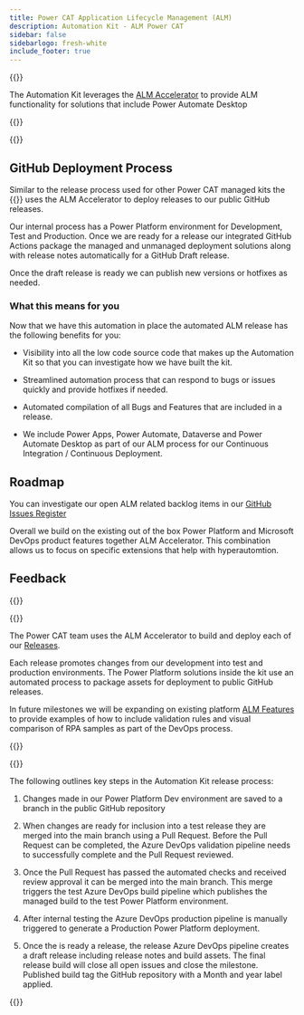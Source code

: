 ```yaml
---
title: Power CAT Application Lifecycle Management (ALM)
description: Automation Kit - ALM Power CAT
sidebar: false
sidebarlogo: fresh-white
include_footer: true
---
```

{{<slideStyles>}}

<div class="optional">

The Automation Kit leverages the [ALM Accelerator](https://aka.ms/aa4pp) to provide ALM functionality for solutions that include Power Automate Desktop

</div>

{{<presentation slides="1,2">}}


<div class="optional">

{{<presentationStyles>}}

## GitHub Deployment Process

Similar to the release process used for other Power CAT managed kits the {{<product-name>}} uses the ALM Accelerator to deploy releases to our public GitHub releases.

Our internal process has a Power Platform environment for Development, Test and Production. Once we are ready for a release our integrated GitHub Actions package the managed and unmanaged deployment solutions along with release notes automatically for a GitHub Draft release.

Once the draft release is ready we can publish new versions or hotfixes as needed.

### What this means for you

Now that we have this automation in place the automated ALM release has the following benefits for you:

- Visibility into all the low code source code that makes up the Automation Kit so that you can investigate how we have built the kit.

- Streamlined automation process that can respond to bugs or issues quickly and provide hotfixes if needed.

- Automated compilation of all Bugs and Features that are included in a release.

- We include Power Apps, Power Automate, Dataverse and Power Automate Desktop as part of our ALM process for our Continuous Integration / Continuous Deployment.

## Roadmap

You can investigate our open ALM related backlog items in our [GitHub Issues Register](https://github.com/microsoft/powercat-automation-kit/issues?q=is%3Aissue+is%3Aopen+label%3Aalm)

Overall we build on the existing out of the box Power Platform and Microsoft DevOps product features together ALM Accelerator. This combination allows us to focus on specific extensions that help with hyperautomtion.

## Feedback

{{<questions name="/features/alm/powercat.json" completed="Thank you for providing feedback" showNavigationButtons=false >}}

</div>

{{<slide  id="slide1" audio="features/alm/powercat/overview.mp3" description="Power CAT ALM Overview" localImage="/images/illustrations/alm-roadmap-2022-11.svg" >}}

The Power CAT team uses the ALM Accelerator to build and deploy each of our [Releases](https://github.com/microsoft/powercat-automation-kit/releases).

Each release promotes changes from our development into test and production environments. The Power Platform solutions inside the kit use an automated process to package assets for deployment to public GitHub releases.

In future milestones we will be expanding on existing platform [ALM Features](/en-gb/features/alm) to provide examples of how to include validation rules and visual comparison of RPA samples as part of the DevOps process.  

{{</slide>}}

{{<slide  id="slide2" audio="features/alm/powercat/release-process.mp3" description="Power CAT Automation Kit Release Checker" localImage="/images/illustrations/alm-powercat-process.svg" >}}

The following outlines key steps in the Automation Kit release process:

1. Changes made in our Power Platform Dev environment are saved to a branch in the public GitHub repository

2. When changes are ready for inclusion into a test release they are merged into the main branch using a Pull Request. Before the Pull Request can be completed, the Azure DevOps validation pipeline needs to successfully complete and the Pull Request reviewed.

3. Once the Pull Request has passed the automated checks and received review approval it can be merged into the main branch. This merge triggers the test Azure DevOps build pipeline which publishes the managed build to the test Power Platform environment.

4. After internal testing the Azure DevOps production pipeline is manually triggered to generate a Production Power Platform deployment.

5. Once the is ready a release, the release Azure DevOps pipeline creates a draft release including release notes and build assets. The final release build will close all open issues and close the milestone. Published build tag the GitHub repository with a Month and year label applied.

{{</slide>}}
